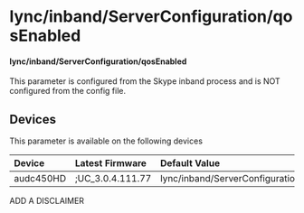 ﻿---
description: lync/inband/ServerConfiguration/qosEnabled
search:
    keywords: ['lync','inband','ServerConfiguration','qosEnabled']
---

# lync/inband/ServerConfiguration/qosEnabled

#### lync/inband/ServerConfiguration/qosEnabled

This parameter is configured from the Skype inband process and is NOT configured from the config file.



## Devices
This parameter is available on the following devices

| Device | Latest Firmware | Default Value |
|:---|:---|:---|
| audc450HD | ;UC_3.0.4.111.77 | lync/inband/ServerConfiguration/qosEnabled=0 

ADD A DISCLAIMER
